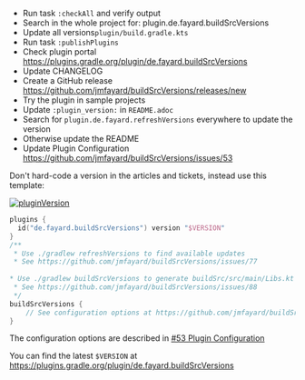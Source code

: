 - Run task `:checkAll` and verify output
- Search in the whole project for: plugin.de.fayard.buildSrcVersions  
- Update all versions`plugin/build.gradle.kts`
- Run task `:publishPlugins` 
- Check plugin portal https://plugins.gradle.org/plugin/de.fayard.buildSrcVersions
- Update CHANGELOG
- Create a GitHub release https://github.com/jmfayard/buildSrcVersions/releases/new
- Try the plugin in sample projects
- Update `:plugin_version:` in `README.adoc`
- Search for `plugin.de.fayard.refreshVersions` everywhere to update the version
- Otherwise update the README
- Update Plugin Configuration https://github.com/jmfayard/buildSrcVersions/issues/53

Don't hard-code a version in the articles and tickets, instead use this template:


[![pluginVersion](https://img.shields.io/maven-metadata/v/https/plugins.gradle.org/m2/de.fayard/buildSrcVersions/de.fayard.buildSrcVersions.gradle.plugin/maven-metadata.xml.svg?label=gradlePluginPortal)](https://plugins.gradle.org/plugin/de.fayard.buildSrcVersions)

```kotlin
plugins {
  id("de.fayard.buildSrcVersions") version "$VERSION"
}
/**
 * Use ./gradlew refreshVersions to find available updates
 * See https://github.com/jmfayard/buildSrcVersions/issues/77
 
* Use ./gradlew buildSrcVersions to generate buildSrc/src/main/Libs.kt
 * See https://github.com/jmfayard/buildSrcVersions/issues/88
 */
buildSrcVersions {
    // See configuration options at https://github.com/jmfayard/buildSrcVersions/issues/53    
}
```

The configuration options are described in [#53 Plugin Configuration](https://github.com/jmfayard/buildSrcVersions/issues/53)

You can find the latest `$VERSION` at https://plugins.gradle.org/plugin/de.fayard.buildSrcVersions

